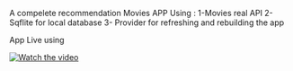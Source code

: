 A compelete recommendation Movies APP Using :
1-Movies real API
2-Sqflite for local database 
3- Provider for refreshing and rebuilding the app 

App Live using 


[![Watch the video](https://user-images.githubusercontent.com/88144060/192527481-c412e96b-7ebb-4db4-ab84-4a472a13be4b.png)](https://www.youtube.com/watch?v=6ueOiv8m2Yc)
